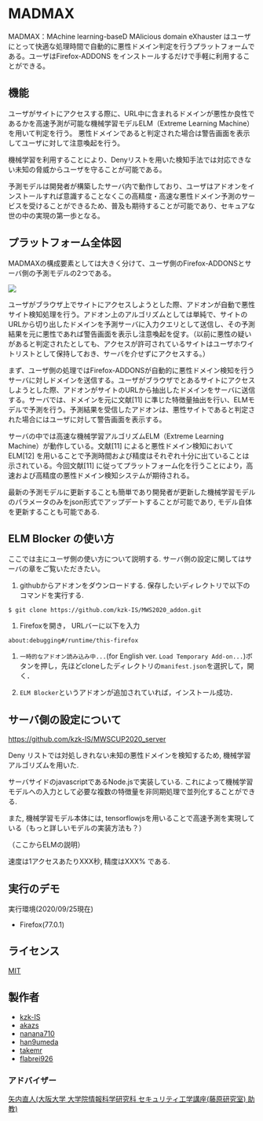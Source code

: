 # MADMAX 

MADMAX：MAchine learning-baseD MAlicious domain eXhauster はユーザにとって快適な処理時間で自動的に悪性ドメイン判定を行うプラットフォームである。ユーザはFirefox-ADDONS をインストールするだけで手軽に利用することができる。

## 機能

ユーザがサイトにアクセスする際に、URL中に含まれるドメインが悪性か良性であるかを高速予測が可能な機械学習モデルELM（Extreme Learning Machine）を用いて判定を行う。
悪性ドメインであると判定された場合は警告画面を表示してユーザに対して注意喚起を行う。

機械学習を利用することにより、Denyリストを用いた検知手法では対応できない未知の脅威からユーザを守ることが可能である。

予測モデルは開発者が構築したサーバ内で動作しており、ユーザはアドオンをインストールすれば意識することなくこの高精度・高速な悪性ドメイン予測のサービスを受けることができるため、普及も期待することが可能であり、セキュアな世の中の実現の第一歩となる。

## プラットフォーム全体図

MADMAXの構成要素としては大きく分けて、ユーザ側のFirefox-ADDONSとサーバ側の予測モデルの2つである。

![][fig_system]

[fig_system]:https://github.com/kzk-IS/MWS2020_adon/blob/master/fig_system.jpg

ユーザがブラウザ上でサイトにアクセスしようとした際、アドオンが自動で悪性サイト検知処理を行う。アドオン上のアルゴリズムとしては単純で、サイトのURLから切り出したドメインを予測サーバに入力クエリとして送信し、その予測結果を元に悪性であれば警告画面を表示し注意喚起を促す。（以前に悪性の疑いがあると判定されたとしても、アクセスが許可されているサイトはユーザホワイトリストとして保持しておき、サーバを介せずにアクセスする。） 

まず、ユーザ側の処理ではFirefox-ADDONSが自動的に悪性ドメイン検知を行うサーバに対しドメインを送信する。ユーザがブラウザでとあるサイトにアクセスしようとした際、アドオンがサイトのURLから抽出したドメインをサーバに送信する。サーバでは、ドメインを元に文献[11] に準じた特徴量抽出を行い、ELMモデルで予測を行う。予測結果を受信したアドオンは、悪性サイトであると判定された場合にはユーザに対して警告画面を表示する。

サーバの中では高速な機械学習アルゴリズムELM（Extreme Learning Machine）が動作している。文献[11] によると悪性ドメイン検知においてELM[12] を用いることで予測時間および精度はそれぞれ十分に出ていることは示されている。今回文献[11] に従ってプラットフォーム化を行うことにより，高速および高精度の悪性ドメイン検知システムが期待される。

最新の予測モデルに更新することも簡単であり開発者が更新した機械学習モデルのパラメータのみをjson形式でアップデートすることが可能であり, モデル自体を更新することも可能である.



## ELM Blocker の使い方

ここでは主にユーザ側の使い方について説明する. サーバ側の設定に関してはサーバの章をご覧いただきたい。

1. githubからアドオンをダウンロードする. 保存したいディレクトリで以下のコマンドを実行する.

`$ git clone https://github.com/kzk-IS/MWS2020_addon.git`

1. Firefoxを開き， URLバーに以下を入力

`about:debugging#/runtime/this-firefox`

1. `一時的なアドオン読み込み中...`(for English ver. `Load Temporary Add-on...`)ボタンを押し，先ほどcloneしたディレクトリの`manifest.json`を選択して，開く．

1. `ELM Blocker`というアドオンが追加されていれば，インストール成功．


## サーバ側の設定について
https://github.com/kzk-IS/MWSCUP2020_server

Deny リストでは対処しきれない未知の悪性ドメインを検知するため, 機械学習アルゴリズムを用いた.

サーバサイドのjavascriptであるNode.jsで実装している. これによって機械学習モデルへの入力として必要な複数の特徴量を非同期処理で並列化することができる.

また, 機械学習モデル本体には, tensorflowjsを用いることで高速予測を実現している（もっと詳しいモデルの実装方法も？）

（ここからELMの説明）

速度は1アクセスあたりXXX秒, 精度はXXX% である.

## 実行のデモ

実行環境(2020/09/25現在)
- Firefox(77.0.1)

## ライセンス

[MIT](https://github.com/tcnksm/tool/blob/master/LICENCE)

## 製作者

- [kzk-IS](https://github.com/kzk-IS)
- [akazs](https://github.com/akazs)
- [nanana710](https://github.com/nanana710)
- [han9umeda](https://github.com/han9umeda)
- [takemr](https://github.com/takemr)
- [flabrei926](https://github.com/flabrei926)

### アドバイザー

[矢内直人(大阪大学 大学院情報科学研究科 セキュリティ工学講座(藤原研究室) 助教)](http://www-infosec.ist.osaka-u.ac.jp/~yanai/)
